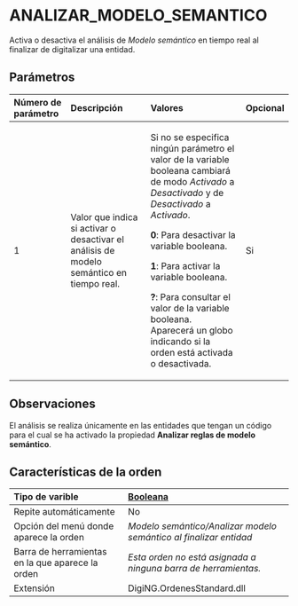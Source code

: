 # ANALIZAR\_MODELO\_SEMANTICO

Activa o desactiva el análisis de _Modelo semántico_ en tiempo real al finalizar de digitalizar una entidad.

## Parámetros

<table>
  <thead>
    <tr>
      <th style="text-align:left">N&#xFA;mero de par&#xE1;metro</th>
      <th style="text-align:left">Descripci&#xF3;n</th>
      <th style="text-align:left">Valores</th>
      <th style="text-align:left">Opcional</th>
    </tr>
  </thead>
  <tbody>
    <tr>
      <td style="text-align:left">1</td>
      <td style="text-align:left">Valor que indica si activar o desactivar el an&#xE1;lisis de modelo sem&#xE1;ntico
        en tiempo real.</td>
      <td style="text-align:left">
        <p>Si no se especifica ning&#xFA;n par&#xE1;metro el valor de la variable
          booleana cambiar&#xE1; de modo <em>Activado</em> a <em>Desactivado</em> y de <em>Desactivado</em> a <em>Activado</em>.</p>
        <p><b>0</b>: Para desactivar la variable booleana.</p>
        <p><b>1</b>: Para activar la variable booleana.</p>
        <p><b>?</b>: Para consultar el valor de la variable booleana. Aparecer&#xE1;
          un globo indicando si la orden est&#xE1; activada o desactivada.</p>
      </td>
      <td style="text-align:left">Si</td>
    </tr>
  </tbody>
</table>

## Observaciones

El análisis se realiza únicamente en las entidades que tengan un código para el cual se ha activado la propiedad **Analizar reglas de modelo semántico**.

## Características de la orden

| Tipo de varible | [Booleana](../variables-booleanas.md) |
| :--- | :--- |
| Repite automáticamente | No |
| Opción del menú donde aparece la orden | _Modelo semántico/Analizar modelo semántico al finalizar entidad_ |
| Barra de herramientas en la que aparece la orden | _Esta orden no está asignada a ninguna barra de herramientas._ |
| Extensión | DigiNG.OrdenesStandard.dll |

